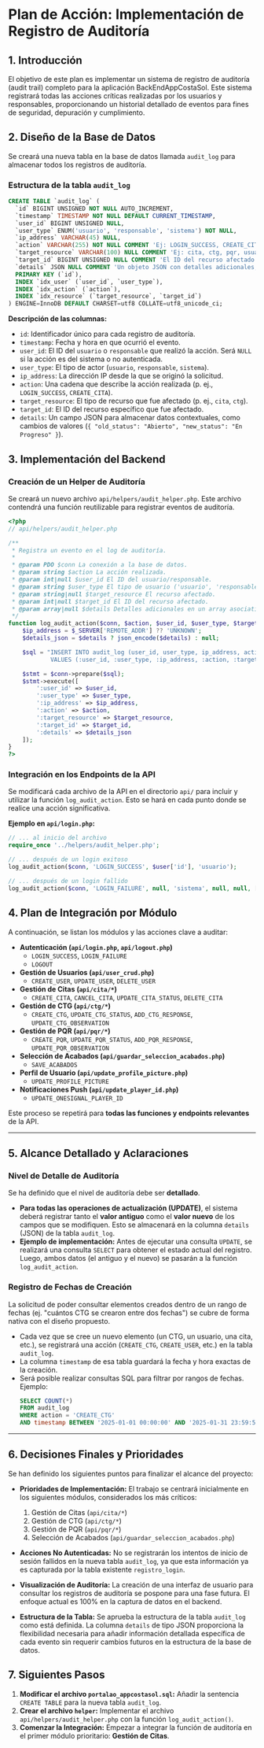 # Plan de Acción: Implementación de Registro de Auditoría

## 1. Introducción

El objetivo de este plan es implementar un sistema de registro de auditoría (audit trail) completo para la aplicación BackEndAppCostaSol. Este sistema registrará todas las acciones críticas realizadas por los usuarios y responsables, proporcionando un historial detallado de eventos para fines de seguridad, depuración y cumplimiento.

## 2. Diseño de la Base de Datos

Se creará una nueva tabla en la base de datos llamada `audit_log` para almacenar todos los registros de auditoría.

### Estructura de la tabla `audit_log`

```sql
CREATE TABLE `audit_log` (
  `id` BIGINT UNSIGNED NOT NULL AUTO_INCREMENT,
  `timestamp` TIMESTAMP NOT NULL DEFAULT CURRENT_TIMESTAMP,
  `user_id` BIGINT UNSIGNED NULL,
  `user_type` ENUM('usuario', 'responsable', 'sistema') NOT NULL,
  `ip_address` VARCHAR(45) NULL,
  `action` VARCHAR(255) NOT NULL COMMENT 'Ej: LOGIN_SUCCESS, CREATE_CITA, UPDATE_CTG_STATUS',
  `target_resource` VARCHAR(100) NULL COMMENT 'Ej: cita, ctg, pqr, usuario',
  `target_id` BIGINT UNSIGNED NULL COMMENT 'El ID del recurso afectado',
  `details` JSON NULL COMMENT 'Un objeto JSON con detalles adicionales, como valores antiguos y nuevos',
  PRIMARY KEY (`id`),
  INDEX `idx_user` (`user_id`, `user_type`),
  INDEX `idx_action` (`action`),
  INDEX `idx_resource` (`target_resource`, `target_id`)
) ENGINE=InnoDB DEFAULT CHARSET=utf8 COLLATE=utf8_unicode_ci;
```

**Descripción de las columnas:**

*   `id`: Identificador único para cada registro de auditoría.
*   `timestamp`: Fecha y hora en que ocurrió el evento.
*   `user_id`: El ID del `usuario` o `responsable` que realizó la acción. Será `NULL` si la acción es del sistema o no autenticada.
*   `user_type`: El tipo de actor (`usuario`, `responsable`, `sistema`).
*   `ip_address`: La dirección IP desde la que se originó la solicitud.
*   `action`: Una cadena que describe la acción realizada (p. ej., `LOGIN_SUCCESS`, `CREATE_CITA`).
*   `target_resource`: El tipo de recurso que fue afectado (p. ej., `cita`, `ctg`).
*   `target_id`: El ID del recurso específico que fue afectado.
*   `details`: Un campo JSON para almacenar datos contextuales, como cambios de valores (`{ "old_status": "Abierto", "new_status": "En Progreso" }`).

## 3. Implementación del Backend

### Creación de un Helper de Auditoría

Se creará un nuevo archivo `api/helpers/audit_helper.php`. Este archivo contendrá una función reutilizable para registrar eventos de auditoría.

```php
<?php
// api/helpers/audit_helper.php

/**
 * Registra un evento en el log de auditoría.
 *
 * @param PDO $conn La conexión a la base de datos.
 * @param string $action La acción realizada.
 * @param int|null $user_id El ID del usuario/responsable.
 * @param string $user_type El tipo de usuario ('usuario', 'responsable', 'sistema').
 * @param string|null $target_resource El recurso afectado.
 * @param int|null $target_id El ID del recurso afectado.
 * @param array|null $details Detalles adicionales en un array asociativo.
 */
function log_audit_action($conn, $action, $user_id, $user_type, $target_resource = null, $target_id = null, $details = null) {
    $ip_address = $_SERVER['REMOTE_ADDR'] ?? 'UNKNOWN';
    $details_json = $details ? json_encode($details) : null;

    $sql = "INSERT INTO audit_log (user_id, user_type, ip_address, action, target_resource, target_id, details)
            VALUES (:user_id, :user_type, :ip_address, :action, :target_resource, :target_id, :details)";

    $stmt = $conn->prepare($sql);
    $stmt->execute([
        ':user_id' => $user_id,
        ':user_type' => $user_type,
        ':ip_address' => $ip_address,
        ':action' => $action,
        ':target_resource' => $target_resource,
        ':target_id' => $target_id,
        ':details' => $details_json
    ]);
}
?>
```

### Integración en los Endpoints de la API

Se modificará cada archivo de la API en el directorio `api/` para incluir y utilizar la función `log_audit_action`. Esto se hará en cada punto donde se realice una acción significativa.

**Ejemplo en `api/login.php`:**

```php
// ... al inicio del archivo
require_once '../helpers/audit_helper.php';

// ... después de un login exitoso
log_audit_action($conn, 'LOGIN_SUCCESS', $user['id'], 'usuario');

// ... después de un login fallido
log_audit_action($conn, 'LOGIN_FAILURE', null, 'sistema', null, null, ['correo_intentado' => $correo]);
```

## 4. Plan de Integración por Módulo

A continuación, se listan los módulos y las acciones clave a auditar:

*   **Autenticación (`api/login.php`, `api/logout.php`)**
    *   `LOGIN_SUCCESS`, `LOGIN_FAILURE`
    *   `LOGOUT`
*   **Gestión de Usuarios (`api/user_crud.php`)**
    *   `CREATE_USER`, `UPDATE_USER`, `DELETE_USER`
*   **Gestión de Citas (`api/cita/*`)**
    *   `CREATE_CITA`, `CANCEL_CITA`, `UPDATE_CITA_STATUS`, `DELETE_CITA`
*   **Gestión de CTG (`api/ctg/*`)**
    *   `CREATE_CTG`, `UPDATE_CTG_STATUS`, `ADD_CTG_RESPONSE`, `UPDATE_CTG_OBSERVATION`
*   **Gestión de PQR (`api/pqr/*`)**
    *   `CREATE_PQR`, `UPDATE_PQR_STATUS`, `ADD_PQR_RESPONSE`, `UPDATE_PQR_OBSERVATION`
*   **Selección de Acabados (`api/guardar_seleccion_acabados.php`)**
    *   `SAVE_ACABADOS`
*   **Perfil de Usuario (`api/update_profile_picture.php`)**
    *   `UPDATE_PROFILE_PICTURE`
*   **Notificaciones Push (`api/update_player_id.php`)**
    *   `UPDATE_ONESIGNAL_PLAYER_ID`

Este proceso se repetirá para **todas las funciones y endpoints relevantes** de la API.

---

## 5. Alcance Detallado y Aclaraciones

### Nivel de Detalle de Auditoría

Se ha definido que el nivel de auditoría debe ser **detallado**.

*   **Para todas las operaciones de actualización (UPDATE)**, el sistema deberá registrar tanto el **valor antiguo** como el **valor nuevo** de los campos que se modifiquen. Esto se almacenará en la columna `details` (JSON) de la tabla `audit_log`.
*   **Ejemplo de implementación:** Antes de ejecutar una consulta `UPDATE`, se realizará una consulta `SELECT` para obtener el estado actual del registro. Luego, ambos datos (el antiguo y el nuevo) se pasarán a la función `log_audit_action`.

### Registro de Fechas de Creación

La solicitud de poder consultar elementos creados dentro de un rango de fechas (ej. "cuántos CTG se crearon entre dos fechas") se cubre de forma nativa con el diseño propuesto.

*   Cada vez que se cree un nuevo elemento (un CTG, un usuario, una cita, etc.), se registrará una acción (`CREATE_CTG`, `CREATE_USER`, etc.) en la tabla `audit_log`.
*   La columna `timestamp` de esa tabla guardará la fecha y hora exactas de la creación.
*   Será posible realizar consultas SQL para filtrar por rangos de fechas. Ejemplo:
    ```sql
    SELECT COUNT(*)
    FROM audit_log
    WHERE action = 'CREATE_CTG'
    AND timestamp BETWEEN '2025-01-01 00:00:00' AND '2025-01-31 23:59:59';
    ```

---

## 6. Decisiones Finales y Prioridades

Se han definido los siguientes puntos para finalizar el alcance del proyecto:

*   **Prioridades de Implementación:** El trabajo se centrará inicialmente en los siguientes módulos, considerados los más críticos:
    1.  Gestión de Citas (`api/cita/*`)
    2.  Gestión de CTG (`api/ctg/*`)
    3.  Gestión de PQR (`api/pqr/*`)
    4.  Selección de Acabados (`api/guardar_seleccion_acabados.php`)

*   **Acciones No Autenticadas:** No se registrarán los intentos de inicio de sesión fallidos en la nueva tabla `audit_log`, ya que esta información ya es capturada por la tabla existente `registro_login`.

*   **Visualización de Auditoría:** La creación de una interfaz de usuario para consultar los registros de auditoría se pospone para una fase futura. El enfoque actual es 100% en la captura de datos en el backend.

*   **Estructura de la Tabla:** Se aprueba la estructura de la tabla `audit_log` como está definida. La columna `details` de tipo JSON proporciona la flexibilidad necesaria para añadir información detallada específica de cada evento sin requerir cambios futuros en la estructura de la base de datos.

## 7. Siguientes Pasos

1.  **Modificar el archivo `portalao_appcostasol.sql`:** Añadir la sentencia `CREATE TABLE` para la nueva tabla `audit_log`.
2.  **Crear el archivo `helper`:** Implementar el archivo `api/helpers/audit_helper.php` con la función `log_audit_action()`.
3.  **Comenzar la Integración:** Empezar a integrar la función de auditoría en el primer módulo prioritario: **Gestión de Citas**.
